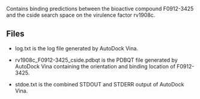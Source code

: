 Contains binding predictions between the bioactive compound F0912-3425 and the cside search space on the virulence factor rv1908c.

## Files

- log.txt is the log file generated by AutoDock Vina.

- rv1908c_F0912-3425_cside.pdbqt is the PDBQT file generated by AutoDock Vina containing the orientation and binding location of F0912-3425.

- stdoe.txt is the combined STDOUT and STDERR output of AutoDock Vina.

